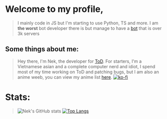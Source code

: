 # Welcome to my profile, 

> I mainly code in JS but I'm starting to use Python, TS and more. I am **the worst** bot developer there is but manage to have a [bot](https://tod.nek.wtf) that is over 3k servers

## Some things about me: 

> Hey there, I'm Nek, the developer for [ToD](https://tod.nek.wtf). For starters, I'm a Vietnamese asian and a complete computer nerd and idiot, I spend most of my time working on ToD and patching bugs, but I am also an anime weeb, you can view my anime list [here](https://myanimelist.net/animelist/NekWasTaken).
[![ko-fi](https://ko-fi.com/img/githubbutton_sm.svg)](https://ko-fi.com/H2H74ID0Y)


# Stats:

> ![Nek's GitHub stats](https://github-readme-stats.vercel.app/api?username=Ne-k&icons=true&theme=radical&count_private=true&hide_border=true)
> [![Top Langs](https://github-readme-stats.vercel.app/api/top-langs/?username=Ne-k&layout=compact&theme=dark)](https://github.com/anuraghazra/github-readme-stats) 



